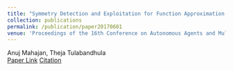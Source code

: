 ```yaml
---
title: "Symmetry Detection and Exploitation for Function Approximation in Deep RL"
collection: publications
permalink: /publication/paper20170601
venue: 'Proceedings of the 16th Conference on Autonomous Agents and MultiAgent Systems. 2017'
---
```

Anuj Mahajan, Theja Tulabandhula\
[Paper Link](http://anuj-mahajan.github.io/files/sdrl.pdf)    [Citation](/bibtex/paper3.html)
